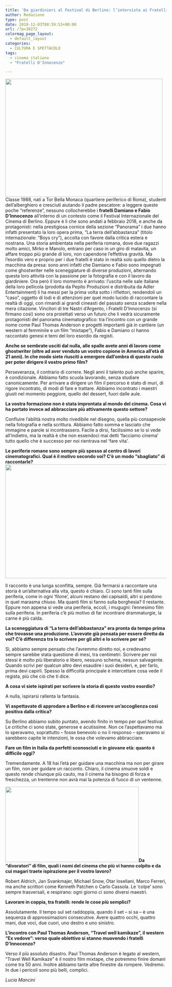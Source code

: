 ```yaml
---
title: 'Da giardinieri al Festival di Berlino: l’intervista ai Fratelli D’Innocenzo'
author: Redazione
type: post
date: 2018-12-03T08:59:53+00:00
url: /?p=10272
colormag_page_layout:
  - default_layout
categories:
  - CULTURA E SPETTACOLO
tags:
  - cinema italiano
  - "Fratelli D'Innocenzo"

---
```

<img decoding="async" loading="lazy" class="alignleft wp-image-10275 " src="https://progressonline.it/wp-content/uploads/2018/12/REGISTI-kc2H-U43500415030771qZB-1224x916@Corriere-Web-Roma-593x443.jpg" alt="" width="491" height="368" />Classe 1988, nati a Tor Bella Monaca (quartiere periferico di Roma), studenti dell’alberghiero e cresciuti aiutando il padre pescatore: a leggere queste poche “referenze”, nessuno collocherebbe i **fratelli Damiano e Fabio D’Innocenzo** all’interno di un contesto come il Festival Internazionale del Cinema di Berlino. Eppure è lì che sono andati a febbraio 2018, e anche da protagonisti: nella prestigiosa cornice della sezione “Panorama” i due hanno infatti presentato la loro opera prima, “La terra dell’abbastanza” (titolo internazionale: “Boys cry”), accolta con favore dalla critica estera e nostrana. Una storia ambientata nella periferia romana, dove due ragazzi molto amici, Mirko e Manolo, entrano per caso in un giro di malavita, un affare troppo più grande di loro, non capendone l’effettiva gravità. Ma l’esordio vero e proprio per i due fratelli è stato in realtà solo quello dietro la macchina da presa: sono anni infatti che Damiano e Fabio sono impegnati come ghostwriter nelle sceneggiature di diverse produzioni, alternando questa loro attività con la passione per la fotografia e con il lavoro da giardiniere. Ora però il loro momento è arrivato: l’uscita nelle sale italiane della loro pellicola (prodotta da Pepito Produzioni e distribuita da Adler Entertainment) li ha messi per la prima volta sotto i riflettori, rendendoli un “caso”, oggetto di lodi e di attenzioni per quel modo lucido di raccontare la realtà di oggi, con rimandi ai grandi cineasti del passato senza scadere nella mera citazione. Vincitori di tre Nastri d’Argento, i Fratelli D’Innocenzo (si firmano così) sono ora proiettati verso un futuro che li vedrà sicuramente protagonisti del panorama cinematografico: tra l’incontro con un grande nome come Paul Thomas Anderson e progetti importanti già in cantiere (un western al femminile e un film “mixtape”), Fabio e Damiano ci hanno raccontato genesi e temi del loro esordio da registi.

**Anche se sembrate usciti dal nulla, alle spalle avete anni di lavoro come ghostwriter (oltre ad aver venduto un vostro copione in America all’età di 21 anni). In che modo siete riusciti a emergere dall’ombra di questo ruolo per poter dirigere il vostro primo film?**

Perseveranza, il contrario di correre. Negli anni il talento può anche sparire, è condizionale. Abbiamo fatto scuola lavorando, senza studiare canonicamente. Per arrivare a dirigere un film il percorso è stato di muri, di rigore incontrato, di modi di fare e trattare. Abbiamo incontrato i maestri giusti nel momento peggiore, quello del dessert, fuori dalle aule.

**La vostra formazione non è stata improntata al mondo del cinema. Cosa vi ha portato invece ad abbracciare più attivamente questo settore?**

Confluire l&#8217;abilità nostra molto rivedibile nel disegno, quella più consapevole nella fotografia e nella scrittura. Abbiamo fatto somma e lasciato che immagine e parole si incontrassero. Facile a dirsi, facilissimo se lo si vede all&#8217;indietro, ma la realtà è che non essendoci mai detti &#8216;facciamo cinema&#8217; tutto quello che è successo per noi rientrava nel &#8216;fare vita&#8217;.

**Le periferie romane sono sempre più spesso al centro di lavori cinematografici. Qual è il motivo secondo voi? C’è un modo “sbagliato” di raccontarle?<img decoding="async" loading="lazy" class="alignright wp-image-10277 " src="https://progressonline.it/wp-content/uploads/2018/12/La-terra-dellabbondanza-unaltra-immagine-dei-fratelli-dInnocenzo.jpg" alt="" width="531" height="355" />**

Il racconto è una lunga sconfitta, sempre. Già fermarsi a raccontare una storia è un&#8217;alternativa alla vita, questo è chiaro. Ci sono tanti film sulla periferia, come in ogni &#8216;filone&#8217;, alcuni restano dei capisaldi, altri si perdono in quel marasma chiuso. Ma quanti film si fanno sulla borghesia? Il restante. Eppure non appena si vede una periferia, eccoli, i mugugni: l&#8217;ennesimo film sulla periferia. In periferia c&#8217;è più motivo di far incontrare drammaturgie, la carne è più calda.

**La sceneggiatura di “La terra dell’abbastanza” era pronta da tempo prima che trovasse una produzione. L’avevate già pensata per essere diretta da voi? C’è differenza tra lo scrivere per gli altri e lo scrivere per sé?**

Sì, abbiamo sempre pensato che l&#8217;avremmo diretto noi, e credevamo sempre sarebbe stata questione di mesi, tra centimetri. Scrivere per noi stessi è molto più liberatorio e libero, nessuno schema, nessun salvagente. Quando scrivi per qualcun altro devi esaudire i suoi desideri, e, per farlo, prima devi capirli. Spesso la difficoltà principale è intercettare cosa vede il regista, più che ciò che ti dice.

**A cosa vi siete ispirati per scrivere la storia di questo vostro esordio?**

A nulla, ispirarsi rallenta la fantasia.

**Vi aspettavate di approdare a Berlino e di ricevere un’accoglienza così positiva dalla critica?**

Su Berlino abbiamo subito puntato, avendo finito in tempo per quel festival. Le critiche ci sono state, generose e acutissime. Non ce l&#8217;aspettavamo ma lo speravamo, soprattutto &#8211; fosse benevolo o no il responso &#8211; speravamo si sarebbero capite le intenzioni, le ossa che volevamo abbracciare.

**Fare un film in Italia da perfetti sconosciuti e in giovane età: quanto è difficile oggi?**

Tremendamente. A 18 hai l&#8217;età per guidare una macchina ma non per girare un film, non per guidare un racconto. Chiaro, il cinema smuove soldi e questo rende chiunque più cauto, ma il cinema ha bisogno di forza e freschezza, un trentenne non avrà mai la potenza di fuoco di un ventenne.

**<img decoding="async" loading="lazy" class="alignleft wp-image-10276 " src="https://progressonline.it/wp-content/uploads/2018/12/81183_ppl-300x168.jpg" alt="" width="417" height="235" />Da “divoratori” di film, quali i nomi del cinema che più vi hanno colpito e da cui magari traete ispirazione per il vostro lavoro?**

Robert Aldrich, Jan Svankmajer, Michael Snow, Otar Ioseliani, Marco Ferreri, ma anche scrittori come Kenneth Patchen o Carlo Cassola. Le &#8216;colpe&#8217; sono sempre trasversali, e respirano: ogni giorno ci sono diversi maestri.

**Lavorare in coppia, tra fratelli: rende le cose più semplici?**

Assolutamente. Il tempo sul set raddoppia, quando il set &#8211; si sa &#8211; è una sequenza di approssimazioni consecutive. Avere quattro occhi, quattro mani, due voci, due cuori, uno destro e uno sinistro.

**L’incontro con Paul Thomas Anderson, “Travel well kamikaze”, il western “Ex vedove”: verso quale obiettivo si stanno muovendo i fratelli D’Innocenzo?**

Verso il più assoluto disastro. Paul Thomas Anderson è legato al western, “Travel Well Kamikaze” è il nostro film mixtape, che potremmo finire domani come tra 50 anni. Inoltre abbiamo tante altre finestre da rompere. Vedremo. In due i pericoli sono più belli, complici.

_Lucia Mancini_